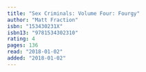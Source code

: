 ```yaml
---
title: "Sex Criminals: Volume Four: Fourgy"
author: "Matt Fraction"
isbn: "153430231X"
isbn13: "9781534302310"
rating: 4
pages: 136
read: "2018-01-02"
added: "2018-01-02"
---
```


